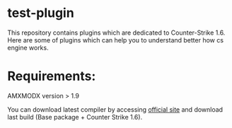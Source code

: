 # test-plugin

This repository contains plugins which are dedicated to Counter-Strike 1.6. Here are some of plugins which can help you to understand better how cs engine works.

# Requirements:
AMXMODX version > 1.9

You can download latest compiler by accessing [official site][compiler] and download last build (Base package + Counter Strike 1.6).

[compiler]: https://www.amxmodx.org/downloads-new.php?branch=master&all=1
